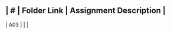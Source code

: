 | #   | Folder Link | Assignment Description |
 -----
| A03 |             |                        |
